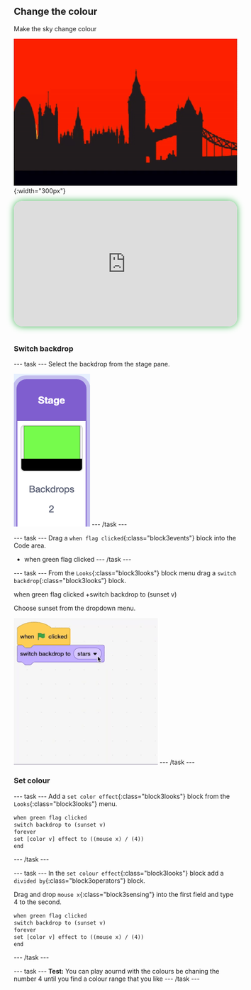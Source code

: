 ## Change the colour

<div style="display: flex; flex-wrap: wrap">
<div style="flex-basis: 200px; flex-grow: 1; margin-right: 15px;">
Make the sky change colour
</div>
<div>

![ADD](images/colour.gif){:width="300px"}

</div>
</div>

<html>
<div style="position: relative; width: 100%; aspect-ratio: 16 / 9; border-radius: 20px; box-shadow: 0 0 15px #3fb654; overflow: hidden;">
<iframe style="position: absolute; top: 0; left: 0; right: 0; width: 100%; height: 100%; border: none;" src="https://www.youtube.com/embed/HSZQlOlowyg?rel=0&cc_load_policy=1" allowfullscreen allow="accelerometer; autoplay; clipboard-write; encrypted-media; gyroscope; picture-in-picture; web-share">
</iframe>
</div><br>
</html>

### Switch backdrop
--- task ---
Select the backdrop from the stage pane. 

![ALT TEXT](images/backdrop.png)
--- /task ---

--- task ---
Drag a `when flag clicked`{:class="block3events"} block into the Code area.

+ when green flag clicked
--- /task ---

--- task ---
From the `Looks`{:class="block3looks"} block menu drag a `switch backdrop`{:class="block3looks"} block.

when green flag clicked
+switch backdrop to (sunset v)

Choose sunset from the dropdown menu.

![ALT TEXT](images/menu.gif)
--- /task ---

### Set colour

--- task ---
Add a `set color effect`{:class="block3looks"} block from the `Looks`{:class="block3looks"} menu.

```blocks3
when green flag clicked
switch backdrop to (sunset v)
forever
set [color v] effect to ((mouse x) / (4))
end
```
--- /task ---

--- task ---
In the `set colour effect`{:class="block3looks"} block add a `divided by`{:class="block3operators"} block. 

Drag and drop `mouse x`{:class="block3sensing"} into the first field and type 4 to the second. 

```blocks3
when green flag clicked
switch backdrop to (sunset v)
forever
set [color v] effect to ((mouse x) / (4))
end
```
--- /task ---


--- task ---
**Test:** You can play aournd with the colours be chaning the number 4 until you find a colour range that you like
--- /task ---
